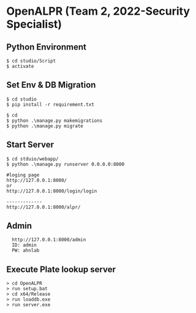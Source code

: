 # OpenALPR (Team 2, 2022-Security Specialist)

## Python Environment
```
$ cd studio/Script
$ activate
```
## Set Env & DB Migration
```
$ cd studio
$ pip install -r requirement.txt

$ cd
$ python .\manage.py makemigrations
$ python .\manage.py migrate   
```

## Start Server
```
$ cd stduio/webapp/
$ python .\manage.py runserver 0.0.0.0:8000

#loging page
http://127.0.0.1:8000/
or
http://127.0.0.1:8000/login/login

-------------
http://127.0.0.1:8000/alpr/
```

## Admin
```
  http://127.0.0.1:8000/admin
  ID: admin
  PW: ahnlab
```

## Execute Plate lookup server 
```
> cd OpenALPR
> run setup.bat
> cd x64/Release
> run loaddb.exe
> run server.exe
```
